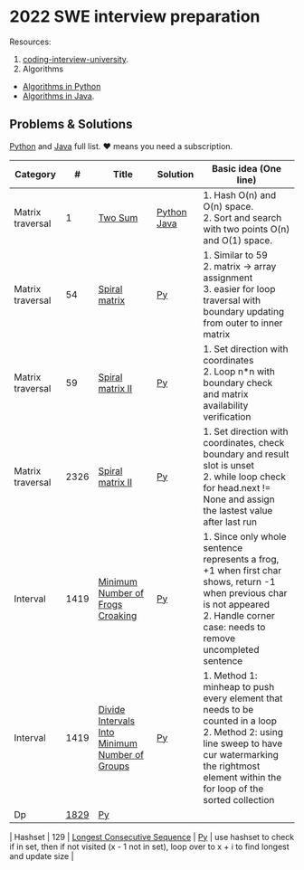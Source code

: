 # 2022 SWE interview preparation

Resources:
1. [coding-interview-university](https://github.com/jwasham/coding-interview-university).
2. Algorithms
 - [Algorithms in Python](https://github.com/TheAlgorithms/Python) 
 - [Algorithms in Java](https://github.com/TheAlgorithms/Java).



## Problems & Solutions

[Python](https://github.com/qiyuangong/leetcode/tree/master/python) and [Java](https://github.com/qiyuangong/leetcode/tree/master/java) full list. &hearts; means you need a subscription.

| Category | # | Title | Solution | Basic idea (One line) |
| -- |---| ----- | -------- | --------------------- |
| Matrix traversal | 1 | [Two Sum](https://leetcode.com/problems/two-sum/) | [Python](https://github.com/qiyuangong/leetcode/blob/master/python/001_Two_Sum.py) [Java](https://github.com/qiyuangong/leetcode/blob/master/java/001_Two_Sum.java) | 1. Hash O(n) and O(n) space.<br>2. Sort and search with two points O(n) and O(1) space. |
| Matrix traversal| 54 | [Spiral matrix](https://leetcode.com/problems/spiral-matrix/) | [Py](https://github.com/Yjiao917/2022-SWE-INTERVIEW-PREPARATION/blob/main/Matrix/54_spiral_matrix.py) | 1. Similar to 59 <br> 2. matrix -> array assignment <br> 3. easier for loop traversal with boundary updating from outer to inner matrix  
| Matrix traversal| 59 | [Spiral matrix II](https://leetcode.com/problems/spiral-matrix-ii/) | [Py](https://github.com/Yjiao917/2022-SWE-INTERVIEW-PREPARATION/blob/main/Matrix/59_spiral_matrix_ii.py) | 1. Set direction with coordinates <br> 2. Loop n*n with boundary check and matrix availability verification
|Matrix traversal | 2326 | [Spiral matrix II](https://leetcode.com/problems/spiral-matrix-iv/) | [Py](https://github.com/Yjiao917/2022-SWE-INTERVIEW-PREPARATION/blob/main/Matrix/2326_spiral_matrix_iv.py) | 1. Set direction with coordinates, check boundary and result slot is unset <br> 2. while loop check for head.next != None and assign the lastest value after last run
| Interval | 1419 | [Minimum Number of Frogs Croaking](https://leetcode.com/problems/minimum-number-of-frogs-croaking/) | [Py](https://github.com/Yjiao917/2022-SWE-INTERVIEW-PREPARATION/blob/main/Interval/1419_minimum_number_of_frogs_croaking.py) | 1. Since only whole sentence represents a frog, +1 when first char shows, return -1 when previous char is not appeared <br> 2. Handle corner case: needs to remove uncompleted sentence 
| Interval | 1419 | [Divide Intervals Into Minimum Number of Groups](https://leetcode.com/problems/divide-intervals-into-minimum-number-of-groups/) | [Py](https://github.com/Yjiao917/2022-SWE-INTERVIEW-PREPARATION/blob/main/Interval/2406_divide_into_minimum_number_of_groups.py) | 1. Method 1: minheap to push every element that needs to be counted in a loop <br> 2. Method 2: using line sweep to have cur watermarking the rightmost element within the for loop of the sorted collection
| Dp | [1829](https://leetcode.com/problems/minimum-number-of-work-sessions-to-finish-the-tasks/) | [Py]() |  


| Hashset | 129 | [Longest Consecutive Sequence](https://leetcode.com/problems/longest-consecutive-sequence/description/) | [Py](128_longest_consecutive_sequence) | use hashset to check if in set, then if not visited (x - 1 not in set), loop over to x + i to find longest and update size |

